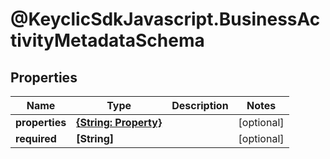 # @KeyclicSdkJavascript.BusinessActivityMetadataSchema

## Properties
Name | Type | Description | Notes
------------ | ------------- | ------------- | -------------
**properties** | [**{String: Property}**](Property.md) |  | [optional] 
**required** | **[String]** |  | [optional] 


